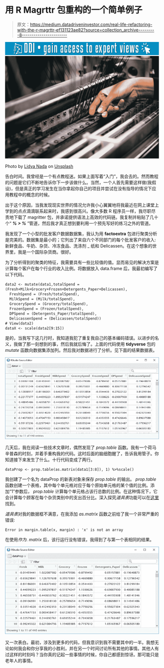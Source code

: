 # 用 R Magrttr 包重构的一个简单例子

> 原文：<https://medium.datadriveninvestor.com/real-life-refactoring-with-the-r-magrttr-ef131123ae82?source=collection_archive---------8----------------------->

[![](img/32684b91b1d8ecb23dc49a9169177409.png)](http://www.track.datadriveninvestor.com/1B9E)![](img/02b83ac18fffb209c6b3ebd2daa7b910.png)

Photo by [Lidya Nada](https://unsplash.com/@lidyanada?utm_source=medium&utm_medium=referral) on [Unsplash](https://unsplash.com?utm_source=medium&utm_medium=referral)

告白时间。我曾经是一个有点教程迷。如果上面写着“入门”，我会去的。然而教程的问题是它们不断地告诉你下一步该做什么。当然，一个人首先需要这样做(我假设)，但是真正的学习发生在当你拿起你自己的项目并尝试在没有指导的情况下应用教程中的概念的时候。

出于这个原因，当我发现现实世界的情况允许我小心翼翼地将我最近在网上课堂上学到的点点滴滴联系起来时，我感到很高兴。像大多数 R 程序员一样，我尽职尽责地下载了 magritter 包，并承诺提供语法上高效的代码链。我复制并粘贴了几十个“ ***% > %*** ”管道，然后我才真正想到要利用一个预先写好的练习之外的管道。

我发现了一个小型的批发客户数据数据集，我认为用 **factoextra** 包进行聚类分析是完美的。数据集是最小的；它列出了来自六个不同部门的每个批发客户的收入:新鲜食品、牛奶、杂货、冷冻食品、洗涤剂 _ 纸和 Delicassen。在这个想象的世界里，我是一个国际杂货商。很好。

为了分析得到的聚类的特征，我需要具有一些比较值的值。显而易见的解决方案是计算每个客户在每个行业的收入比例。将数据放入 data.frame 后，我最初编写了以下代码。

```
data2 <- mutate(data1,totalSpend =    (Fresh+Milk+Grocery+Frozen+Detergents_Paper+Delicassen),
  FreshSpend = (Fresh/totalSpend),
  MilkSpend = (Milk/totalSpend),
  GrocerySpend = (Grocery/totalSpend),
  FrozenSpend = (Frozen/totalSpend),
  DPSpend = (Detergents_Paper/totalSpend),
  DelicassenSpend = (Delicassen/totalSpend))
# View(data2)
dataX <- scale(data2[9:15])
```

是的，当我写下这几行时，我知道我犯了重复我自己的基本编码错误。以进步的名义，我做了那一刻想到的事，然后我就后悔了。上面的代码使用 **tidyverse** 包的 *mutate* 函数向数据集添加列。然后我对数据进行了分析。见下面的结果数据表。

![](img/15760b9951e084991cd4ce5d926cfe71.png)

几天后，我在阅读一些技术文章时，偶然发现了 *prop.table* 函数。我有一个荷马辛普森的时刻，并着手重构我的代码。这时后面的脑细胞醒了，告诉我用管子。你知道接下来发生了什么。十行代码变成了两行。

```
dataProp <- prop.table(as.matrix(data1[3:8]), 1) %>%scale()
```

我创建了一个名为 dataProp 的新表对象来保存 *prop.table* 的输出。 *prop.table* 函数创建一个表格，其中每个单元格对应于每个原始单元格的某个值的比例。添加“1”参数后， *prop.table* 计算每个单元格占该行总数的比例。在这种情况下，它会计算每个顾客在每个杂货类别中的支出百分比。深入探究*道具表*功能可以在[这里](https://thomasleeper.com/Rcourse/Tutorials/tables.html)找到。

*道具表*对我的数据框不满意，在我添加 *as.matrix* 函数之前给了我一个非常严重的错误:

```
Error in margin.table(x, margin) : 'x' is not an array
```

在使用*作为. matrix* 后，该行运行没有错误，我得到了与第一个表相同的结果。

![](img/e90327aae91677e265fa3b68752b8d90.png)

又一次表白。最初，涉及到更多的代码，但我意识到我不需要其中的一半。我想无论如何我会和你分享我的小胜利，并在另一个时间讨论所有其他的事情。其他人有过这样的时刻吗？当你真的记起一些事情的时候，你自己都感到惊讶。那可能只是老年人的事情。